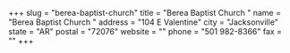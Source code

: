 +++
slug = "berea-baptist-church"
title = "Berea Baptist Church "
name = "Berea Baptist Church "
address = "104 E Valentine"
city = "Jacksonville"
state = "AR"
postal = "72076"
website = ""
phone = "501 982-8366"
fax = ""
+++
